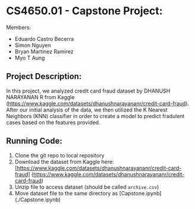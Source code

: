 # CS4650.01 - Capstone Project:

Members: 
* Eduardo Castro Becerra
* Simon Nguyen
* Bryan Martinez Ramirez
* Myo T Aung

## Project Description: 

In this project, we analyzed credit card fraud dataset by DHANUSH NARAYANAN R from Kaggle (https://www.kaggle.com/datasets/dhanushnarayananr/credit-card-fraud). After our initial analysis of the data, we then utilized the K Nearest Neighbors (KNN) classifier in order to create a model to predict fradulent cases based on the features provided. 

## Running Code: 

1. Clone the git repo to local repository
3. Download the dataset from Kaggle here: [https://www.kaggle.com/datasets/dhanushnarayananr/credit-card-fraud] (https://www.kaggle.com/datasets/dhanushnarayananr/credit-card-fraud)
4. Unzip file to access dataset (should be called `archive.csv`)
5. Move dataset file to the same directory as [Capstone.ipynb] (./Capstone.ipynb)
